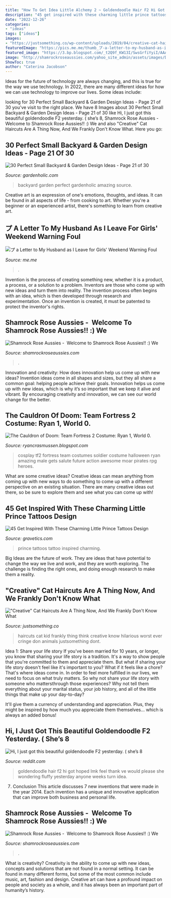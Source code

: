 ```yaml
---
title: "How To Get Idea Little Alchemy 2 ~ Goldendoodle Hair F2 Hi Got Hoped Lmk Feel Thank Ve Would Please She Wondering Fluffy Yesterday Anyone Weeks Turn Idea"
description: "45 get inspired with these charming little prince tattoos design"
date: "2022-12-26"
categories:
- "ideas"
tags: ["ideas"]
images:
- "https://justsomething.co/wp-content/uploads/2019/04/creative-cat-haircuts-are-a-thing-now-and-we-frankly-dont-know-what-to-think.jpg"
featuredImage: "https://pics.me.me/thumb_プ-a-letter-to-my-husband-as-i-leave-for-3795899.png"
featured_image: "https://3.bp.blogspot.com/_t2Q9f_KW13I/SwsGrfiYyiI/AAAAAAAAAEs/Mxc4__FBvnc/s1600/01.jpg"
image: "http://shamrockroseaussies.com/yahoo_site_admin/assets/images/DSC_0117.262170820_std.JPG"
ShowToc: true
author: "Caterina Jacobson"
---
```



Ideas for the future of technology are always changing, and this is true for the way we use technology. In 2022, there are many different ideas for how we can use technology to improve our lives. Some ideas include: 

	

		
looking for 30 Perfect Small Backyard &amp; Garden Design Ideas - Page 21 of 30 you've visit to the right place. We have 8 Images about 30 Perfect Small Backyard &amp; Garden Design Ideas - Page 21 of 30 like Hi, I just got this beautiful goldendoodle F2 yesterday. ( she’s 8, Shamrock Rose Aussies - ﻿﻿﻿ Welcome to Shamrock Rose Aussies!! :) We and also &quot;Creative&quot; Cat Haircuts Are A Thing Now, And We Frankly Don&#039;t Know What. Here you go:
		
    
## 30 Perfect Small Backyard &amp; Garden Design Ideas - Page 21 Of 30

<img loading=lazy src="http://www.gardenholic.com/wp-content/uploads/2019/04/Backyard-21-732x1024.jpg" onerror="this.onerror=null;this.src='https://tse3.mm.bing.net/th?id=OIP.mmN2q6dIcJcB7HXyx-lYXAHaKX&amp;pid=15.1';" alt="30 Perfect Small Backyard &amp; Garden Design Ideas - Page 21 of 30">

_Source: gardenholic.com_

>backyard garden perfect gardenholic amazing source. 

	

Creative art is an expression of one's emotions, thoughts, and ideas. It can be found in all aspects of life - from cooking to art. Whether you're a beginner or an experienced artist, there's something to learn from creative art.

    
## プ A Letter To My Husband As I Leave For Girls&#039; Weekend Warning Foul

<img loading=lazy src="https://pics.me.me/thumb_プ-a-letter-to-my-husband-as-i-leave-for-3795899.png" onerror="this.onerror=null;this.src='https://tse1.mm.bing.net/th?id=OIP.ur0G1nU5eBw36wXtJ_U5zgAAAA&amp;pid=15.1';" alt="プ a Letter to My Husband as I Leave for Girls&#039; Weekend Warning Foul">

_Source: me.me_

>. 

	

Invention is the process of creating something new, whether it is a product, a process, or a solution to a problem. Inventors are those who come up with new ideas and turn them into reality. The invention process often begins with an idea, which is then developed through research and experimentation. Once an invention is created, it must be patented to protect the inventor's rights.

    
## Shamrock Rose Aussies - ﻿﻿﻿ Welcome To Shamrock Rose Aussies!! :) We

<img loading=lazy src="http://shamrockroseaussies.com/yahoo_site_admin/assets/images/DSC_0117.262170820_std.JPG" onerror="this.onerror=null;this.src='https://tse3.mm.bing.net/th?id=OIP.KZ-JkgxRUBLkEoUbWBnizQHaGK&amp;pid=15.1';" alt="Shamrock Rose Aussies - ﻿﻿﻿ Welcome to Shamrock Rose Aussies!! :) We">

_Source: shamrockroseaussies.com_

>. 

	

Innovation and creativity: How does innovation help us come up with new ideas?
Invention ideas come in all shapes and sizes, but they all share a common goal: helping people achieve their goals. Innovation helps us come up with new ideas, which is why it’s so important that we keep it alive and vibrant. By encouraging creativity and innovation, we can see our world change for the better.

    
## The Cauldron Of Doom: Team Fortress 2 Costume: Ryan 1, World 0.

<img loading=lazy src="https://3.bp.blogspot.com/_t2Q9f_KW13I/SwsGrfiYyiI/AAAAAAAAAEs/Mxc4__FBvnc/s1600/01.jpg" onerror="this.onerror=null;this.src='https://tse4.mm.bing.net/th?id=OIP.ItrVHRP5ndsDnRCxzzWyQAHaLk&amp;pid=15.1';" alt="The Cauldron of Doom: Team Fortress 2 Costume: Ryan 1, World 0.">

_Source: ryancrasmussen.blogspot.com_

>cosplay tf2 fortress team costumes soldier costume halloween ryan amazing male gets salute future action awesome moar pirates rpg heroes. 

	

What are some creative ideas?
Creative ideas can mean anything from coming up with new ways to do something to come up with a different perspective on an existing situation. There are many creative ideas out there, so be sure to explore them and see what you can come up with!

    
## 45 Get Inspired With These Charming Little Prince Tattoos Design

<img loading=lazy src="https://www.gravetics.com/wp-content/uploads/2017/04/lepetitprince-littleprince-littleprincetattoo-tattoo.jpg" onerror="this.onerror=null;this.src='https://tse1.mm.bing.net/th?id=OIP.mIMB5xhENLKeeDFy9fkObAHaHa&amp;pid=15.1';" alt="45 Get Inspired With These Charming Little Prince Tattoos Design">

_Source: gravetics.com_

>prince tattoos tattoo inspired charming. 

	

Big Ideas are the future of work. They are ideas that have potential to change the way we live and work, and they are worth exploring. The challenge is finding the right ones, and doing enough research to make them a reality.

    
## &quot;Creative&quot; Cat Haircuts Are A Thing Now, And We Frankly Don&#039;t Know What

<img loading=lazy src="https://justsomething.co/wp-content/uploads/2019/04/creative-cat-haircuts-are-a-thing-now-and-we-frankly-dont-know-what-to-think.jpg" onerror="this.onerror=null;this.src='https://tse3.mm.bing.net/th?id=OIP.GdUfHizRB5kD_ZrXNiwjmAHaD4&amp;pid=15.1';" alt="&quot;Creative&quot; Cat Haircuts Are A Thing Now, And We Frankly Don&#039;t Know What">

_Source: justsomething.co_

>haircuts cat kid frankly thing think creative know hilarious worst ever cringe don animals justsomething dont. 

	

Idea 1: Share your life story
If you've been married for 10 years, or longer, you know that sharing your life story is a tradition. It's a way to show people that you're committed to them and appreciate them. But what if sharing your life story doesn't feel like it's important to you? What if it feels like a chore?
That's where ideas come in. In order to feel more fulfilled in our lives, we need to focus on what truly matters. So why not share your life story with someone who mattersthrough those experiences? Why not tell them everything about your marital status, your job history, and all of the little things that make up your day-to-day?

It'll give them a currency of understanding and appreciation. Plus, they might be inspired by how much you appreciate them themselves... which is always an added bonus!

    
## Hi, I Just Got This Beautiful Goldendoodle F2 Yesterday. ( She’s 8

<img loading=lazy src="https://preview.redd.it/7ofv3pw95hw21.jpg?auto=webp&amp;s=d762302b4f52a55653ef0e9465d44faaff5982ce" onerror="this.onerror=null;this.src='https://tse1.mm.bing.net/th?id=OIP.StodEqodjGcnMgmpLbcpAAHaJ4&amp;pid=15.1';" alt="Hi, I just got this beautiful goldendoodle F2 yesterday. ( she’s 8">

_Source: reddit.com_

>goldendoodle hair f2 hi got hoped lmk feel thank ve would please she wondering fluffy yesterday anyone weeks turn idea. 

	

7. Conclusion
This article discusses 7 new inventions that were made in the year 2014. Each invention has a unique and innovative application that can improve both business and personal life.

    
## Shamrock Rose Aussies - ﻿﻿﻿ Welcome To Shamrock Rose Aussies!! :) We

<img loading=lazy src="http://shamrockroseaussies.com/yahoo_site_admin/assets/images/DSC_0795.124232659_std.JPG" onerror="this.onerror=null;this.src='https://tse1.mm.bing.net/th?id=OIP.uNGK2SLKxvFz2D7N60oTtwHaEU&amp;pid=15.1';" alt="Shamrock Rose Aussies - ﻿﻿﻿ Welcome to Shamrock Rose Aussies!! :) We">

_Source: shamrockroseaussies.com_

>. 

	

What is creativity?
Creativity is the ability to come up with new ideas, concepts and solutions that are not found in a normal setting. It can be found in many different forms, but some of the most common include music, art, fashion and design. Creative art can have a profound impact on people and society as a whole, and it has always been an important part of humanity’s history.

